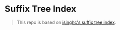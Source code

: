# Suffix Tree Index
> This repo is based on [jsinghc's suffix tree index](https://github.com/jsinghc/SuffixTreeIndex).
